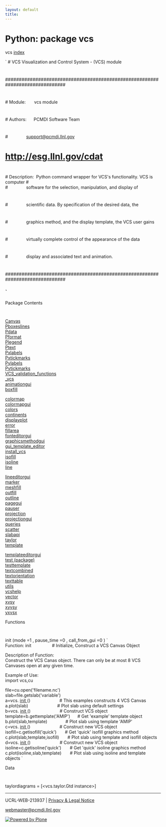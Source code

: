 ```yaml
---
layout: default
title:
---
```


#  Python: package vcs

  
  
 vcs 
[ index ](/)  

` #&#160;VCS&#160;Visualization&#160;and&#160;Control&#160;System&#160;-&#160;(VCS)&#160;module  
#  
##############################################################################
###  
#
#  
#&#160;Module:&#160;&#160;&#160;&#160;&#160;&#160;&#160;vcs&#160;module
#  
#
#  
#&#160;Authors:&#160;&#160;&#160;&#160;&#160;&#160;PCMDI&#160;Software&#160;Team
#  
#&#160;&#160;&#160;&#160;&#160;&#160;&#160;&#160;&#160;&#160;&#160;&#160;&#160;&#160;&#160;support@pcmdi.llnl.gov
#  
# [ http://esg.llnl.gov/cdat ](/cdat) #  
#
#  
#&#160;Description:&#160;&#160;Python&#160;command&#160;wrapper&#160;for&#160;VCS's&#160;functionality.&#160;VCS&#160;is
computer&#160;#  
#&#160;&#160;&#160;&#160;&#160;&#160;&#160;&#160;&#160;&#160;&#160;&#160;&#160;&#160;&#160;software&#160;for&#160;the&#160;selection,&#160;manipulation,&#160;and&#160;display&#160;of
#  
#&#160;&#160;&#160;&#160;&#160;&#160;&#160;&#160;&#160;&#160;&#160;&#160;&#160;&#160;&#160;scientific&#160;data.&#160;By&#160;specification&#160;of&#160;the&#160;desired&#160;data,&#160;the
#  
#&#160;&#160;&#160;&#160;&#160;&#160;&#160;&#160;&#160;&#160;&#160;&#160;&#160;&#160;&#160;graphics&#160;method,&#160;and&#160;the&#160;display&#160;template,&#160;the&#160;VCS&#160;user&#160;gains
#  
#&#160;&#160;&#160;&#160;&#160;&#160;&#160;&#160;&#160;&#160;&#160;&#160;&#160;&#160;&#160;virtually&#160;complete&#160;control&#160;of&#160;the&#160;appearance&#160;of&#160;the&#160;data
#  
#&#160;&#160;&#160;&#160;&#160;&#160;&#160;&#160;&#160;&#160;&#160;&#160;&#160;&#160;&#160;display&#160;and&#160;associated&#160;text&#160;and&#160;animation.
#  
#
#  
##############################################################################
### `

  
 Package Contents 

` `

[ Canvas ](/vcs.Canvas.html)  
[ Pboxeslines ](/vcs.Pboxeslines.html)  
[ Pdata ](/vcs.Pdata.html)  
[ Pformat ](/vcs.Pformat.html)  
[ Plegend ](/vcs.Plegend.html)  
[ Ptext ](/vcs.Ptext.html)  
[ Pxlabels ](/vcs.Pxlabels.html)  
[ Pxtickmarks ](/vcs.Pxtickmarks.html)  
[ Pylabels ](/vcs.Pylabels.html)  
[ Pytickmarks ](/vcs.Pytickmarks.html)  
[ VCS_validation_functions ](/vcs.VCS_validation_functions.html)  
[ _vcs ](/vcs._vcs.html)  
[ animationgui ](/vcs.animationgui.html)  
[ boxfill ](/vcs.boxfill.html)  

[ colormap ](/vcs.colormap.html)  
[ colormapgui ](/vcs.colormapgui.html)  
[ colors ](/vcs.colors.html)  
[ continents ](/vcs.continents.html)  
[ displayplot ](/vcs.displayplot.html)  
[ error ](/vcs.error.html)  
[ fillarea ](/vcs.fillarea.html)  
[ fonteditorgui ](/vcs.fonteditorgui.html)  
[ graphicsmethodgui ](/vcs.graphicsmethodgui.html)  
[ gui_template_editor ](/vcs.gui_template_editor.html)  
[ install_vcs ](/vcs.install_vcs.html)  
[ isofill ](/vcs.isofill.html)  
[ isoline ](/vcs.isoline.html)  
[ line ](/vcs.line.html)  

[ lineeditorgui ](/vcs.lineeditorgui.html)  
[ marker ](/vcs.marker.html)  
[ meshfill ](/vcs.meshfill.html)  
[ outfill ](/vcs.outfill.html)  
[ outline ](/vcs.outline.html)  
[ pagegui ](/vcs.pagegui.html)  
[ pauser ](/vcs.pauser.html)  
[ projection ](/vcs.projection.html)  
[ projectiongui ](/vcs.projectiongui.html)  
[ queries ](/vcs.queries.html)  
[ scatter ](/vcs.scatter.html)  
[ slabapi ](/vcs.slabapi.html)  
[ taylor ](/vcs.taylor.html)  
[ template ](/vcs.template.html)  

[ templateeditorgui ](/vcs.templateeditorgui.html)  
[  test  (package) ](/vcs.test.html)  
[ testtemplate ](/vcs.testtemplate.html)  
[ textcombined ](/vcs.textcombined.html)  
[ textorientation ](/vcs.textorientation.html)  
[ texttable ](/vcs.texttable.html)  
[ utils ](/vcs.utils.html)  
[ vcshelp ](/vcs.vcshelp.html)  
[ vector ](/vcs.vector.html)  
[ xvsy ](/vcs.xvsy.html)  
[ xyvsy ](/vcs.xyvsy.html)  
[ yxvsx ](/vcs.yxvsx.html)  

  
 Functions 

` `

 init  (mode  =1  , pause_time  =0  , call_from_gui  =0  ) 
     ` Function:&#160;init&#160;&#160;&#160;&#160;&#160;&#160;&#160;&#160;&#160;&#160;&#160;&#160;&#160;&#160;&#160;&#160;&#160;#&#160;Initialize,&#160;Construct&#160;a&#160;VCS&#160;Canvas&#160;Object   
  
Description&#160;of&#160;Function:  
Construct&#160;the&#160;VCS&#160;Canas&#160;object.&#160;There&#160;can&#160;only&#160;be&#160;at&#160;most&#160;8&#160;VCS  
Canvases&#160;open&#160;at&#160;any&#160;given&#160;time.  
  
Example&#160;of&#160;Use:  
import&#160;vcs,cu  
  
file=cu.open('filename.nc')  
slab=file.getslab('variable')  
a=vcs. [ init ](/) ()&#160;&#160;&#160;&#160;&#160;&#160;&#160;&#160;&#160;&#160;&#160;&#160;&#160;&#160;&#160;&#160;&#160;&#160;&#160;&#160;&#160;&#160;&#160;&#160;#&#160;This&#160;examples&#160;constructs&#160;4&#160;VCS
Canvas  
a.plot(slab)&#160;&#160;&#160;&#160;&#160;&#160;&#160;&#160;&#160;&#160;&#160;&#160;&#160;&#160;&#160;&#160;&#160;&#160;&#160;&#160;&#160;&#160;&#160;&#160;#&#160;Plot&#160;slab&#160;using&#160;default&#160;settings  
b=vcs. [ init ](/) ()&#160;&#160;&#160;&#160;&#160;&#160;&#160;&#160;&#160;&#160;&#160;&#160;&#160;&#160;&#160;&#160;&#160;&#160;&#160;&#160;&#160;&#160;&#160;&#160;#&#160;Construct&#160;VCS&#160;object  
template=b.gettemplate('AMIP')&#160;&#160;&#160;&#160;&#160;&#160;#&#160;Get&#160;'example'&#160;template&#160;object  
b.plot(slab,template)&#160;&#160;&#160;&#160;&#160;&#160;&#160;&#160;&#160;&#160;&#160;&#160;&#160;&#160;&#160;#&#160;Plot&#160;slab&#160;using&#160;template&#160;'AMIP'  
c=vcs. [ init ](/) ()&#160;&#160;&#160;&#160;&#160;&#160;&#160;&#160;&#160;&#160;&#160;&#160;&#160;&#160;&#160;&#160;&#160;&#160;&#160;&#160;&#160;&#160;&#160;&#160;#&#160;Construct&#160;new&#160;VCS&#160;object  
isofill=c.getisofill('quick')&#160;&#160;&#160;&#160;&#160;&#160;&#160;#&#160;Get&#160;'quick'&#160;isofill&#160;graphics&#160;method  
c.plot(slab,template,isofill)&#160;&#160;&#160;&#160;&#160;&#160;&#160;#&#160;Plot&#160;slab&#160;using&#160;template&#160;and&#160;isofill
objects  
d=vcs. [ init ](/) ()&#160;&#160;&#160;&#160;&#160;&#160;&#160;&#160;&#160;&#160;&#160;&#160;&#160;&#160;&#160;&#160;&#160;&#160;&#160;&#160;&#160;&#160;&#160;&#160;#&#160;Construct&#160;new&#160;VCS&#160;object  
isoline=c.getisoline('quick')&#160;&#160;&#160;&#160;&#160;&#160;&#160;#&#160;Get&#160;'quick'&#160;isoline&#160;graphics&#160;method  
c.plot(isoline,slab,template)&#160;&#160;&#160;&#160;&#160;&#160;&#160;#&#160;Plot&#160;slab&#160;using&#160;isoline&#160;and&#160;template
objects `

  
 Data 

` `

 taylordiagrams  = [<vcs.taylor.Gtd instance>] 

* * *

UCRL-WEB-213937 | [ Privacy & Legal Notice ](/disclaimer.html)

[ webmaster@pcmdi.llnl.gov ](/webmaster@pcmdi.llnl.gov)

[ ![Powered by Plone](media/imgaes/plone_powered.gif) ](/)

